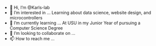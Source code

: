 - 👋 Hi, I’m @Karls-lab
- 👀 I’m interested in ... Learning about data science, website design, and microcontrollers
- 🌱 I’m currently learning ... At USU in my Junior Year of pursuing a Computer Science Degree
- 💞️ I’m looking to collaborate on ... 
- 📫 How to reach me ... 

<!---
Karls-lab/Karls-lab is a ✨ special ✨ repository because its `README.md` (this file) appears on your GitHub profile.
You can click the Preview link to take a look at your changes.
--->
